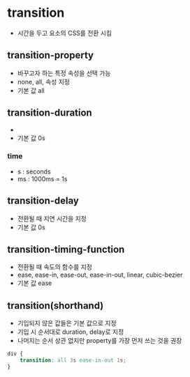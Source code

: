 # transition

- 시간을 두고 요소의 CSS를 전환 시킴

## transition-property

- 바꾸고자 하는 특정 속성을 선택 가능
- none, all, 속성 지정
- 기본 값 all

## transition-duration

- <time>
- 기본 값 0s

### time

- s : seconds
- ms : 1000ms = 1s

## transition-delay

- 전환될 때 지연 시간을 지정
- 기본 값 0s

## transition-timing-function

- 전환될 때 속도의 함수를 지정
- ease, ease-in, ease-out, ease-in-out, linear, cubic-bezier
- 기본 값 ease

## transition(shorthand)

- 기입되지 않은 값들은 기본 값으로 지정
- <time> 기입 시 순서대로 duration, delay로 지정
- 나머지는 순서 상관 없지만 property를 가장 먼저 쓰는 것을 권장

```css
div {
	transition: all 3s ease-in-out 1s;
}
```